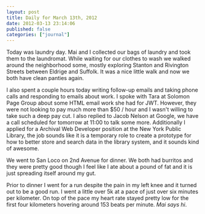 ```yaml
---
layout: post
title: Daily for March 13th, 2012
date: 2012-03-13 23:14:06
published: false
categories: ["journal"]
---
```

 
Today was laundry day. Mai and I collected our bags of laundry and took them to the laundromat. While waiting for our clothes to wash we walked around the neighborhood some, mostly exploring Stanton and Rivington Streets between Eldrige and Suffolk. It was a nice little walk and now we both have clean panties again.

I also spent a couple hours today writing follow-up emails and taking phone calls and responding to emails about work. I spoke with Tara at Solomon Page Group about some HTML email work she had for JWT. However, they were not looking to pay much more than $50 / hour and I wasn't willing to take such a deep pay cut. I also replied to Jacob Nelson at Google, we have a call scheduled for tomorrow at 11:00 to talk some more. Additionally I applied for a Archival Web Developer position at the New York Public Library, the job sounds like it is a temporary role to create a prototype for how to better store and search data in the library system, and it sounds kind of awesome.

We went to San Loco on 2nd Avenue for dinner. We both had burritos and they were pretty good though I feel like I ate about a pound of fat and it is just spreading itself around my gut.

Prior to dinner I went for a run despite the pain in my left knee and it turned out to be a good run. I went a little over 5k at a pace of just over six minutes per kilometer. On top of the pace my heart rate stayed pretty low for the first four kilometers hovering around 153 beats per minute. *Mai says hi*. 